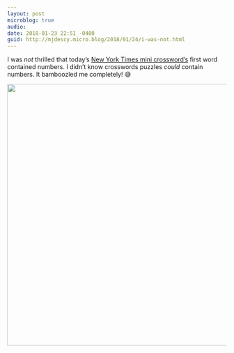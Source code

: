 ```yaml
---
layout: post
microblog: true
audio: 
date: 2018-01-23 22:51 -0400
guid: http://mjdescy.micro.blog/2018/01/24/i-was-not.html
---
```

I was _not_ thrilled that today’s [New York Times mini crossword’s](https://www.nytimes.com/crosswords/game/mini) first word contained numbers. I didn’t know crosswords puzzles _could_ contain numbers. It bamboozled me completely! 😅

<img src="http://mjdescy.micro.blog/uploads/2018/07c4709f14.jpg" width="599" height="600" />
